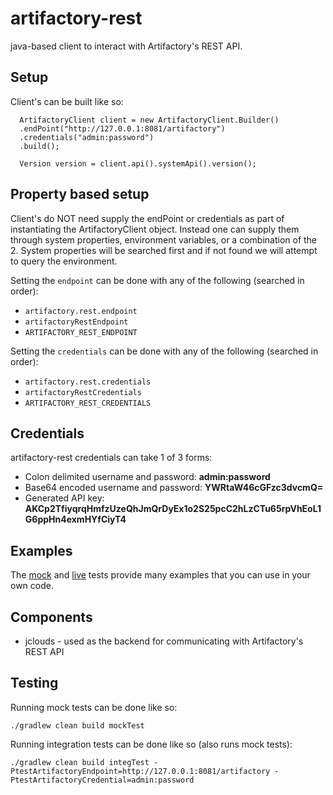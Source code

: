 
# artifactory-rest

java-based client to interact with Artifactory's REST API.

## Setup

Client's can be built like so:

      ArtifactoryClient client = new ArtifactoryClient.Builder()
      .endPoint("http://127.0.0.1:8081/artifactory")
      .credentials("admin:password")
      .build();

      Version version = client.api().systemApi().version();

## Property based setup

Client's do NOT need supply the endPoint or credentials as part of instantiating
the ArtifactoryClient object. Instead one can supply them through system properties,
environment variables, or a combination of the 2. System properties will be searched
first and if not found we will attempt to query the environment.

Setting the `endpoint` can be done with any of the following (searched in order):

- `artifactory.rest.endpoint`
- `artifactoryRestEndpoint`
- `ARTIFACTORY_REST_ENDPOINT`

Setting the `credentials` can be done with any of the following (searched in order):

- `artifactory.rest.credentials`
- `artifactoryRestCredentials`
- `ARTIFACTORY_REST_CREDENTIALS`

## Credentials

artifactory-rest credentials can take 1 of 3 forms:

- Colon delimited username and password: __admin:password__ 
- Base64 encoded username and password: __YWRtaW46cGFzc3dvcmQ=__ 
- Generated API key: __AKCp2TfiyqrqHmfzUzeQhJmQrDyEx1o2S25pcC2hLzCTu65rpVhEoL1G6ppHn4exmHYfCiyT4__ 

## Examples

The [mock](https://github.com/cdancy/artifactory-rest/tree/master/src/test/java/com/cdancy/artifactory/rest/features) and [live](https://github.com/cdancy/artifactory-rest/tree/master/src/test/java/com/cdancy/artifactory/rest/features) tests provide many examples
that you can use in your own code.

## Components

- jclouds \- used as the backend for communicating with Artifactory's REST API
    
## Testing

Running mock tests can be done like so:

	./gradlew clean build mockTest
	
Running integration tests can be done like so (also runs mock tests):

	./gradlew clean build integTest -PtestArtifactoryEndpoint=http://127.0.0.1:8081/artifactory -PtestArtifactoryCredential=admin:password
